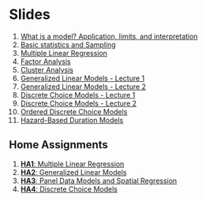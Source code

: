 Slides
================

1.  [What is a model? Application, limits, and
    interpretation](https://github.com/U-Shift/Transport-Demand-Modelling/releases/download/2020.2/class_1.pdf)
2.  [Basic statistics and
    Sampling](https://github.com/U-Shift/Transport-Demand-Modelling/releases/download/2020.2/class_2.pdf)
3.  [Multiple Linear
    Regression](https://github.com/U-Shift/Transport-Demand-Modelling/releases/download/2020.2/class_3.pdf)
4.  [Factor
    Analysis](https://github.com/U-Shift/Transport-Demand-Modelling/releases/download/2020.2/class_4.pdf)
5.  [Cluster
    Analysis](https://github.com/U-Shift/Transport-Demand-Modelling/releases/download/2020.2/class_5.pdf)
6.  [Generalized Linear Models - Lecture
    1](https://github.com/U-Shift/Transport-Demand-Modelling/releases/download/2020.2/class_6.pdf)
7.  [Generalized Linear Models - Lecture
    2](https://github.com/U-Shift/Transport-Demand-Modelling/releases/download/2020.2/class_7.pdf)
8.  [Discrete Choice Models - Lecture
    1](https://github.com/U-Shift/Transport-Demand-Modelling/releases/download/2020.2/class_8.pdf)
9.  [Discrete Choice Models - Lecture
    2](https://github.com/U-Shift/Transport-Demand-Modelling/releases/download/2020.2/class_9.pdf)
10. [Ordered Discrete Choice
    Models](https://github.com/U-Shift/Transport-Demand-Modelling/releases/download/2020.2/class_10.pdf)
11. [Hazard-Based Duration
    Models](https://github.com/U-Shift/Transport-Demand-Modelling/releases/download/2020.2/class_11.pdf)

## Home Assignments

1.  [**HA1**: Multiple Linear
    Regression](https://github.com/U-Shift/Transport-Demand-Modelling/releases/download/2020.2/TDM_HA1_LinearRegression202021.pdf)
2.  [**HA2**: Generalized Linear
    Models](https://github.com/U-Shift/Transport-Demand-Modelling/releases/download/2020.2/TDM_HA2_GZLM_202021.pdf)
3.  [**HA3**: Panel Data Models and Spatial
    Regression](https://fenix.tecnico.ulisboa.pt/downloadFile/1689468335669527/TDM_2020_2021_HA_AnabelaRibeiro.pdf)
4.  [**HA4**: Discrete Choice
    Models](https://github.com/U-Shift/Transport-Demand-Modelling/releases/download/2020.2/TDM_HA4_DCM_202021.pdf)
